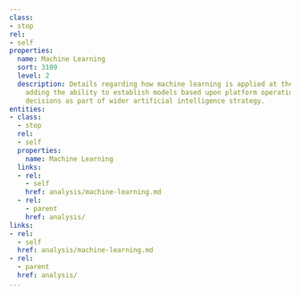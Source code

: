 ```yaml
---
class:
- stop
rel:
- self
properties:
  name: Machine Learning
  sort: 3109
  level: 2
  description: Details regarding how machine learning is applied at the analysis layer,
    adding the ability to establish models based upon platform operations, and make
    decisions as part of wider artificial intelligence strategy.
entities:
- class:
  - stop
  rel:
  - self
  properties:
    name: Machine Learning
  links:
  - rel:
    - self
    href: analysis/machine-learning.md
  - rel:
    - parent
    href: analysis/
links:
- rel:
  - self
  href: analysis/machine-learning.md
- rel:
  - parent
  href: analysis/
...
```

